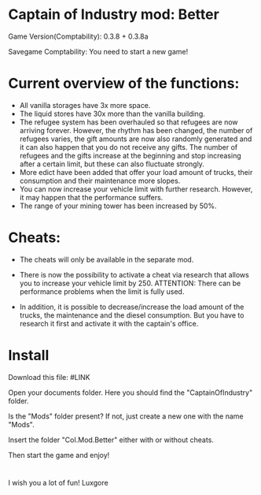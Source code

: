 # Captain of Industry mod: Better

Game Version(Comptability): 0.3.8 + 0.3.8a

Savegame Comptability: You need to start a new game!

# Current overview of the functions:
- All vanilla storages have 3x more space. 
- The liquid stores have 30x more than the vanilla building.
- The refugee system has been overhauled so that refugees are now arriving forever. However, the rhythm has been changed, the number of refugees varies, the gift amounts are now also randomly generated and it can also happen that you do not receive any gifts. The number of refugees and the gifts increase at the beginning and stop increasing after a certain limit, but these can also fluctuate strongly.
- More edict have been added that offer your load amount of trucks, their consumption and their maintenance more slopes.
- You can now increase your vehicle limit with further research. However, it may happen that the performance suffers. 
- The range of your mining tower has been increased by 50%.

# Cheats:
- The cheats will only be available in the separate mod. 

- There is now the possibility to activate a cheat via research that allows you to increase your vehicle limit by 250. ATTENTION: There can be performance problems when the limit is fully used.

- In addition, it is possible to decrease/increase the load amount of the trucks, the maintenance and the diesel consumption. But you have to research it first and activate it with the captain's office.

# Install
Download this file: #LINK

Open your documents folder. Here you should find the "CaptainOfIndustry" folder. 

Is the "Mods" folder present? If not, just create a new one with the name "Mods".

Insert the folder "CoI.Mod.Better" either with or without cheats.

Then start the game and enjoy!

# 
I wish you a lot of fun!
Luxgore
